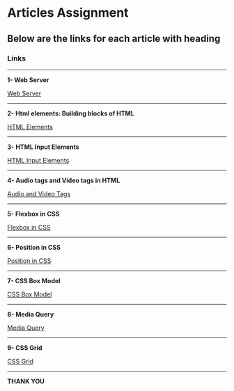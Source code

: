 # Articles Assignment

## Below are the links for each article with heading

### Links

------------------------------------------------------------
**1- Web Server**

[Web Server](https://abhisahu.hashnode.dev/web-server)

------------------------------------------------------------

**2- Html elements: Building blocks of HTML**

[HTML Elements](https://abhisahu.hashnode.dev/html-elements-building-blocks-of-html)

------------------------------------------------------------

**3- HTML Input Elements**

[HTML Input Elements](https://abhisahu.hashnode.dev/html-input-elements)

------------------------------------------------------------

**4- Audio tags and Video tags in HTML**

[Audio and Video Tags](https://abhisahu.hashnode.dev/audio-tags-and-video-tags-in-html)

------------------------------------------------------------

**5- Flexbox in CSS**

[Flexbox in CSS](https://abhisahu.hashnode.dev/flexbox-in-css)

------------------------------------------------------------

**6- Position in CSS**

[Position in CSS](https://abhisahu.hashnode.dev/position-in-css)

------------------------------------------------------------

**7- CSS Box Model**

[CSS Box Model](https://abhisahu.hashnode.dev/css-box-model)

------------------------------------------------------------

**8- Media Query**

[Media Query](https://abhisahu.hashnode.dev/media-query)

------------------------------------------------------------

**9- CSS Grid**

[CSS Grid](https://abhisahu.hashnode.dev/css-grid)

------------------------------------------------------------

**THANK YOU**
